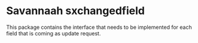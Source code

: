 # Savannaah sxchangedfield
This package contains the interface that needs to be implemented for each field that is coming as update request.